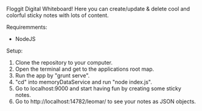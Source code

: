 Floggit Digital Whiteboard!
Here you can create/update & delete cool and colorful sticky notes with lots of content.

Requiremments:
- NodeJS

Setup:

1. Clone the repository to your computer.
2. Open the terminal and get to the applications root map.
3. Run the app by "grunt serve".
4. "cd" into memoryDataService and run "node index.js".
5. Go to localhost:9000 and start having fun by creating some sticky notes.
6. Go to http://localhost:14782/leomar/ to see your notes as JSON objects.



